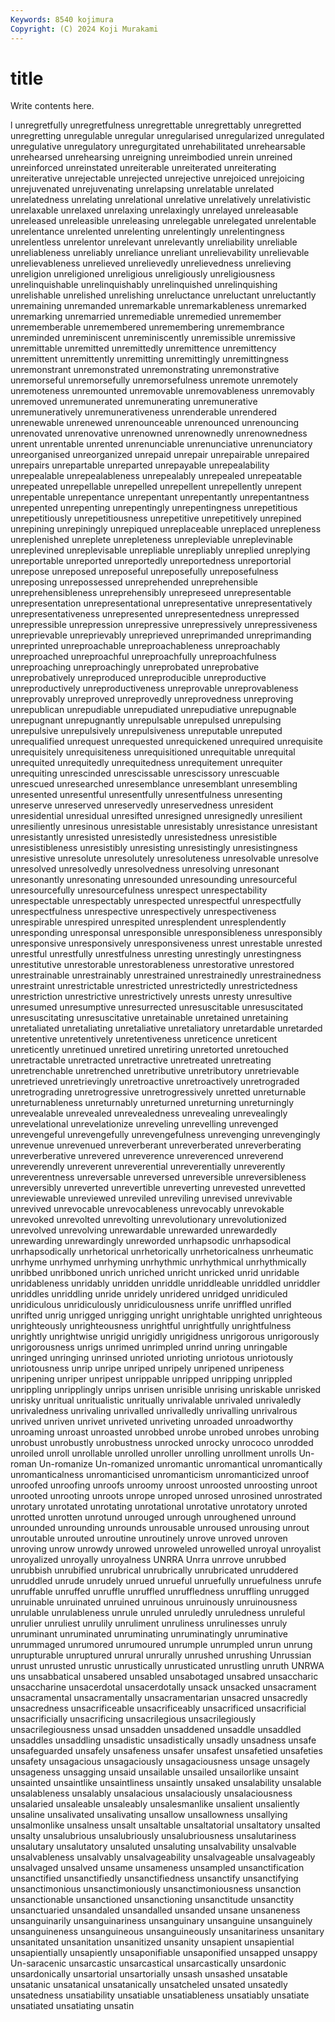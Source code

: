 ```yaml
---
Keywords: 8540 kojimura
Copyright: (C) 2024 Koji Murakami
---
```


# title

Write contents here.



l unregretfully unregretfulness unregrettable unregrettably unregretted unregretting
unregulable unregular unregularised unregularized unregulated unregulative unregulatory unregurgitated unrehabilitated unrehearsable
unrehearsed unrehearsing unreigning unreimbodied unrein unreined unreinforced unreinstated unreiterable unreiterated
unreiterating unreiterative unrejectable unrejected unrejective unrejoiced unrejoicing unrejuvenated unrejuvenating unrelapsing
unrelatable unrelated unrelatedness unrelating unrelational unrelative unrelatively unrelativistic unrelaxable unrelaxed
unrelaxing unrelaxingly unrelayed unreleasable unreleased unreleasible unreleasing unrelegable unrelegated unrelentable
unrelentance unrelented unrelenting unrelentingly unrelentingness unrelentless unrelentor unrelevant unrelevantly unreliability
unreliable unreliableness unreliably unreliance unreliant unrelievability unrelievable unrelievableness unrelieved unrelievedly
unrelievedness unrelieving unreligion unreligioned unreligious unreligiously unreligiousness unrelinquishable unrelinquishably unrelinquished
unrelinquishing unrelishable unrelished unrelishing unreluctance unreluctant unreluctantly unremaining unremanded unremarkable
unremarkableness unremarked unremarking unremarried unremediable unremedied unremember unrememberable unremembered unremembering
unremembrance unreminded unreminiscent unreminiscently unremissible unremissive unremittable unremitted unremittedly unremittence
unremittency unremittent unremittently unremitting unremittingly unremittingness unremonstrant unremonstrated unremonstrating unremonstrative
unremorseful unremorsefully unremorsefulness unremote unremotely unremoteness unremounted unremovable unremovableness unremovably
unremoved unremunerated unremunerating unremunerative unremuneratively unremunerativeness unrenderable unrendered unrenewable unrenewed
unrenounceable unrenounced unrenouncing unrenovated unrenovative unrenowned unrenownedly unrenownedness unrent unrentable
unrented unrenunciable unrenunciative unrenunciatory unreorganised unreorganized unrepaid unrepair unrepairable unrepaired
unrepairs unrepartable unreparted unrepayable unrepealability unrepealable unrepealableness unrepealably unrepealed unrepeatable
unrepeated unrepellable unrepelled unrepellent unrepellently unrepent unrepentable unrepentance unrepentant unrepentantly
unrepentantness unrepented unrepenting unrepentingly unrepentingness unrepetitious unrepetitiously unrepetitiousness unrepetitive unrepetitively
unrepined unrepining unrepiningly unrepiqued unreplaceable unreplaced unrepleness unreplenished unreplete unrepleteness
unrepleviable unreplevinable unreplevined unreplevisable unrepliable unrepliably unreplied unreplying unreportable unreported
unreportedly unreportedness unreportorial unrepose unreposed unreposeful unreposefully unreposefulness unreposing unrepossessed
unreprehended unreprehensible unreprehensibleness unreprehensibly unrepreseed unrepresentable unrepresentation unrepresentational unrepresentative unrepresentatively
unrepresentativeness unrepresented unrepresentedness unrepressed unrepressible unrepression unrepressive unrepressively unrepressiveness unreprievable
unreprievably unreprieved unreprimanded unreprimanding unreprinted unreproachable unreproachableness unreproachably unreproached unreproachful
unreproachfully unreproachfulness unreproaching unreproachingly unreprobated unreprobative unreprobatively unreproduced unreproducible unreproductive
unreproductively unreproductiveness unreprovable unreprovableness unreprovably unreproved unreprovedly unreprovedness unreproving unrepublican
unrepudiable unrepudiated unrepudiative unrepugnable unrepugnant unrepugnantly unrepulsable unrepulsed unrepulsing unrepulsive
unrepulsively unrepulsiveness unreputable unreputed unrequalified unrequest unrequested unrequickened unrequired unrequisite
unrequisitely unrequisiteness unrequisitioned unrequitable unrequital unrequited unrequitedly unrequitedness unrequitement unrequiter
unrequiting unrescinded unrescissable unrescissory unrescuable unrescued unresearched unresemblance unresemblant unresembling
unresented unresentful unresentfully unresentfulness unresenting unreserve unreserved unreservedly unreservedness unresident
unresidential unresidual unresifted unresigned unresignedly unresilient unresiliently unresinous unresistable unresistably
unresistance unresistant unresistantly unresisted unresistedly unresistedness unresistible unresistibleness unresistibly unresisting
unresistingly unresistingness unresistive unresolute unresolutely unresoluteness unresolvable unresolve unresolved unresolvedly
unresolvedness unresolving unresonant unresonantly unresonating unresounded unresounding unresourceful unresourcefully unresourcefulness
unrespect unrespectability unrespectable unrespectably unrespected unrespectful unrespectfully unrespectfulness unrespective unrespectively
unrespectiveness unrespirable unrespired unrespited unresplendent unresplendently unresponding unresponsal unresponsible unresponsibleness
unresponsibly unresponsive unresponsively unresponsiveness unrest unrestable unrested unrestful unrestfully unrestfulness
unresting unrestingly unrestingness unrestitutive unrestorable unrestorableness unrestorative unrestored unrestrainable unrestrainably
unrestrained unrestrainedly unrestrainedness unrestraint unrestrictable unrestricted unrestrictedly unrestrictedness unrestriction unrestrictive
unrestrictively unrests unresty unresultive unresumed unresumptive unresurrected unresuscitable unresuscitated unresuscitating
unresuscitative unretainable unretained unretaining unretaliated unretaliating unretaliative unretaliatory unretardable unretarded
unretentive unretentively unretentiveness unreticence unreticent unreticently unretinued unretired unretiring unretorted
unretouched unretractable unretracted unretractive unretreated unretreating unretrenchable unretrenched unretributive unretributory
unretrievable unretrieved unretrievingly unretroactive unretroactively unretrograded unretrograding unretrogressive unretrogressively unretted
unreturnable unreturnableness unreturnably unreturned unreturning unreturningly unrevealable unrevealed unrevealedness unrevealing
unrevealingly unrevelational unrevelationize unreveling unrevelling unrevenged unrevengeful unrevengefully unrevengefulness unrevenging
unrevengingly unrevenue unrevenued unreverberant unreverberated unreverberating unreverberative unrevered unreverence unreverenced
unreverend unreverendly unreverent unreverential unreverentially unreverently unreverentness unreversable unreversed unreversible
unreversibleness unreversibly unreverted unrevertible unreverting unrevested unrevetted unreviewable unreviewed unreviled
unreviling unrevised unrevivable unrevived unrevocable unrevocableness unrevocably unrevokable unrevoked unrevolted
unrevolting unrevolutionary unrevolutionized unrevolved unrevolving unrewardable unrewarded unrewardedly unrewarding unrewardingly
unreworded unrhapsodic unrhapsodical unrhapsodically unrhetorical unrhetorically unrhetoricalness unrheumatic unrhyme unrhymed
unrhyming unrhythmic unrhythmical unrhythmically unribbed unribboned unrich unriched unricht unricked
unrid unridable unridableness unridably unridden unriddle unriddleable unriddled unriddler unriddles
unriddling unride unridely unridered unridged unridiculed unridiculous unridiculously unridiculousness unrife
unriffled unrifled unrifted unrig unrigged unrigging unright unrightable unrighted unrighteous
unrighteously unrighteousness unrightful unrightfully unrightfulness unrightly unrightwise unrigid unrigidly unrigidness
unrigorous unrigorously unrigorousness unrigs unrimed unrimpled unrind unring unringable unringed
unringing unrinsed unrioted unrioting unriotous unriotously unriotousness unrip unripe unriped
unripely unripened unripeness unripening unriper unripest unrippable unripped unripping unrippled
unrippling unripplingly unrips unrisen unrisible unrising unriskable unrisked unrisky unritual
unritualistic unritually unrivalable unrivaled unrivaledly unrivaledness unrivaling unrivalled unrivalledly unrivalling
unrivalrous unrived unriven unrivet unriveted unriveting unroaded unroadworthy unroaming unroast
unroasted unrobbed unrobe unrobed unrobes unrobing unrobust unrobustly unrobustness unrocked
unrocky unrococo unrodded unroiled unroll unrollable unrolled unroller unrolling unrollment
unrolls Un-roman Un-romanize Un-romanized unromantic unromantical unromantically unromanticalness unromanticised unromanticism
unromanticized unroof unroofed unroofing unroofs unroomy unroost unroosted unroosting unroot
unrooted unrooting unroots unrope unroped unrosed unrosined unrostrated unrotary unrotated
unrotating unrotational unrotative unrotatory unroted unrotted unrotten unrotund unrouged unrough
unroughened unround unrounded unrounding unrounds unrousable unroused unrousing unrout unroutable
unrouted unroutine unroutinely unrove unroved unroven unroving unrow unrowdy unrowed
unroweled unrowelled unroyal unroyalist unroyalized unroyally unroyalness UNRRA Unrra unrrove
unrubbed unrubbish unrubified unrubrical unrubrically unrubricated unruddered unruddled unrude unrudely
unrued unrueful unruefully unruefulness unrufe unruffable unruffed unruffle unruffled unruffledness
unruffling unrugged unruinable unruinated unruined unruinous unruinously unruinousness unrulable unrulableness
unrule unruled unruledly unruledness unruleful unrulier unruliest unrulily unruliment unruliness
unrulinesses unruly unruminant unruminated unruminating unruminatingly unruminative unrummaged unrumored unrumoured
unrumple unrumpled unrun unrung unrupturable unruptured unrural unrurally unrushed unrushing
Unrussian unrust unrusted unrustic unrustically unrusticated unrustling unruth UNRWA uns
unsabbatical unsabered unsabled unsabotaged unsabred unsaccharic unsaccharine unsacerdotal unsacerdotally unsack
unsacked unsacrament unsacramental unsacramentally unsacramentarian unsacred unsacredly unsacredness unsacrificeable unsacrificeably
unsacrificed unsacrificial unsacrificially unsacrificing unsacrilegious unsacrilegiously unsacrilegiousness unsad unsadden unsaddened
unsaddle unsaddled unsaddles unsaddling unsadistic unsadistically unsadly unsadness unsafe unsafeguarded
unsafely unsafeness unsafer unsafest unsafetied unsafeties unsafety unsagacious unsagaciously unsagaciousness
unsage unsagely unsageness unsagging unsaid unsailable unsailed unsailorlike unsaint unsainted
unsaintlike unsaintliness unsaintly unsaked unsalability unsalable unsalableness unsalably unsalacious unsalaciously
unsalaciousness unsalaried unsaleable unsaleably unsalesmanlike unsalient unsaliently unsaline unsalivated unsalivating
unsallow unsallowness unsallying unsalmonlike unsalness unsalt unsaltable unsaltatorial unsaltatory unsalted
unsalty unsalubrious unsalubriously unsalubriousness unsalutariness unsalutary unsalutatory unsaluted unsaluting unsalvability
unsalvable unsalvableness unsalvably unsalvageability unsalvageable unsalvageably unsalvaged unsalved unsame unsameness
unsampled unsanctification unsanctified unsanctifiedly unsanctifiedness unsanctify unsanctifying unsanctimonious unsanctimoniously unsanctimoniousness
unsanction unsanctionable unsanctioned unsanctioning unsanctitude unsanctity unsanctuaried unsandaled unsandalled unsanded
unsane unsaneness unsanguinarily unsanguinariness unsanguinary unsanguine unsanguinely unsanguineness unsanguineous unsanguineously
unsanitariness unsanitary unsanitated unsanitation unsanitized unsanity unsapient unsapiential unsapientially unsapiently
unsaponifiable unsaponified unsapped unsappy Un-saracenic unsarcastic unsarcastical unsarcastically unsardonic unsardonically
unsartorial unsartorially unsash unsashed unsatable unsatanic unsatanical unsatanically unsatcheled unsated
unsatedly unsatedness unsatiability unsatiable unsatiableness unsatiably unsatiate unsatiated unsatiating unsatin
